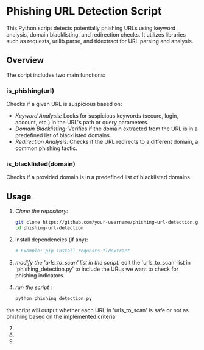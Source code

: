 # Phishing URL Detection Script

This Python script detects potentially phishing URLs using keyword analysis, domain blacklisting, and redirection checks. It utilizes libraries such as requests, urllib.parse, and tldextract for URL parsing and analysis.

## Overview

The script includes two main functions:

### is_phishing(url)

Checks if a given URL is suspicious based on:
- *Keyword Analysis:* Looks for suspicious keywords (secure, login, account, etc.) in the URL's path or query parameters.
- *Domain Blacklisting:* Verifies if the domain extracted from the URL is in a predefined list of blacklisted domains.
- *Redirection Analysis:* Checks if the URL redirects to a different domain, a common phishing tactic.

### is_blacklisted(domain)

Checks if a provided domain is in a predefined list of blacklisted domains.

## Usage

1. *Clone the repository:*

   ```bash
   git clone https://github.com/your-username/phishing-url-detection.git
   cd phishing-url-detection

2. install dependencies (if any):
 
   ```bash
   # Example: pip install requests tldextract

3. *modify the 'urls_to_scan' list in the script:*
   edit the 'urls_to_scan' list in 'phishing_detection.py' to include the URLs we want to check for phishing indicators.
4. *run the script :*
   ```bash
   python phishing_detection.py
   
  the script will output whether each URL in 'urls_to_scan' is safe or not as phishing based on the implemented criteria.
 
7. 
8. 
9. 
